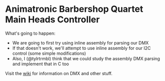 Animatronic Barbershop Quartet Main Heads Controller
====================================================

What's going to happen:
* We are going to first try using inline assembly for parsing our DMX
* If that doesn't work, we'll attempt to use inline assembly for our I2C control (some simple modifications)
* Also, I (@tylrtrmbl) think that we could study the assembly DMX parsing and implement that in C too

Visit the [wiki](https://github.com/teslaworksumn/HeadMaster/wiki) for information on DMX and other stuff.